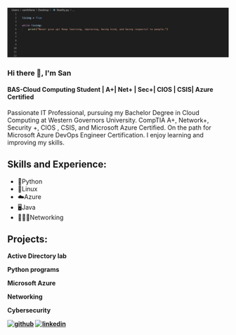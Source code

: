 ![BAS-Cloud Computing Student | A+| Net+ | Sec+| CIOS | CSIS| Azure Certified](https://github.com/sanfofana/sanfofana/blob/main/Screen%20Shot%202022-12-11%20at%2012.34.27%20AM.png)

### Hi there 👋, I'm San
#### BAS-Cloud Computing Student | A+| Net+ | Sec+| CIOS | CSIS| Azure Certified

Passionate IT Professional, pursuing my Bachelor Degree in Cloud Computing at Western Governors University.  CompTIA A+, Network+, Security +, CIOS , CSIS, and Microsoft Azure Certified. On the path for Microsoft Azure DevOps Engineer Certification. I enjoy learning and improving my skills.

## Skills and Experience: 
* 🐍Python
* 🍥Linux
* ☁️Azure
* 🖥Java
* 👨🏾‍🎓Networking

## Projects:
<b>Active Directory lab<b/>
 
<b>Python programs<b/>
  
  
<b>Microsoft Azure<b/>
  
  
<b>Networking<b/>
  
  
<b>Cybersecurity<b/>


[<img src='https://cdn.jsdelivr.net/npm/simple-icons@3.0.1/icons/github.svg' alt='github' height='40'>](https://github.com/sanfofana)  [<img src='https://cdn.jsdelivr.net/npm/simple-icons@3.0.1/icons/linkedin.svg' alt='linkedin' height='40'>](https://www.linkedin.com/in/linkedin.com/in/sanfofana/) 






<!--
**joshmadakor1/joshmadakor1** is a ✨ _special_ ✨ repository because its `README.md` (this file) appears on your GitHub profile.

Here are some ideas to get you started:

- 🔭 I’m currently working on ...
- 🌱 I’m currently learning ...
- 👯 I’m looking to collaborate on ...
- 🤔 I’m looking for help with ...
- 💬 Ask me about ...
- 📫 How to reach me: ...
- 😄 Pronouns: ...
- ⚡ Fun fact: ...
-->
